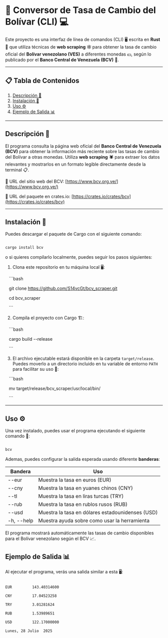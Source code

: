 # 🔄 Conversor de Tasa de Cambio del Bolívar (CLI) 💻

Este proyecto es una interfaz de línea de comandos (CLI) 🖥️ escrita en **Rust** 🦀 que utiliza técnicas de **web scraping** 🕸️ para obtener la tasa de cambio oficial del **Bolívar venezolano (VES)** a diferentes monedas 💵, según lo publicado por el **Banco Central de Venezuela (BCV)** 🏦.

---
## 📋 Tabla de Contenidos

1. [Descripción 📝](#descripción)
2. [Instalación 🚀](#instalación)
3. [Uso ⚙️](#uso)
4. [Ejemplo de Salida 📊](#ejemplo-de-salida)

---
## Descripción 📝

El programa consulta la página web oficial del **Banco Central de Venezuela (BCV)** para obtener la información más reciente sobre las tasas de cambio del Bolívar a otras monedas. Utiliza **web scraping** 🕷️ para extraer los datos relevantes y mostrarlos en un formato legible directamente desde la terminal 📋.

🔗 URL del sitio web del BCV: [https://www.bcv.org.ve/](https://www.bcv.org.ve/)

🔗 URL del paquete en crates.io: [https://crates.io/crates/bcv](https://crates.io/crates/bcv)

---
## Instalación 🚀

Puedes descargar el paquete de Cargo con el siguiente comando:

```bash

cargo install bcv

```

o si quieres compilarlo localmente, puedes seguir los pasos siguientes:

1. Clona este repositorio en tu máquina local 🖥️:

   ```bash

   git clone https://github.com/S14vcGt/bcv_scraper.git

   cd bcv_scraper

   ```

2. Compila el proyecto con Cargo 🏗️:

   ```bash

   cargo build --release

   ```

3. El archivo ejecutable estará disponible en la carpeta `target/release`. Puedes moverlo a un directorio incluido en tu variable de entorno `PATH` para facilitar su uso 📂:

   ```bash

   mv target/release/bcv_scraper/usr/local/bin/

   ```

---
## Uso ⚙️

Una vez instalado, puedes usar el programa ejecutando el siguiente comando 🔧:

```bash

bcv

```

Ademas, puedes configurar la salida esperada usando diferente **banderas**:

| Bandera    | Uso                                              |
| ---------- | ------------------------------------------------ |
| --eur      | Muestra la tasa en euros (EUR)                   |
| --cny      | Muestra la tasa en yuanes chinos (CNY)           |
| --tl       | Muestra la tasa en liras turcas (TRY)            |
| --rub      | Muestra la tasa en rublos rusos (RUB)            |
| --usd      | Muestra la tasa en dólares estadounidenses (USD) |
| -h, --help | Muestra ayuda sobre como usar la herramienta     |

El programa mostrará automáticamente las tasas de cambio disponibles para el Bolívar venezolano según el BCV 📈.

## Ejemplo de Salida 📊

Al ejecutar el programa, verás una salida similar a esta 🖥️:

```

EUR         143.40314600

CNY         17.04523258

TRY         3.01281624

RUB         1.53989651

USD         122.17000000

Lunes, 28 Julio  2025

```